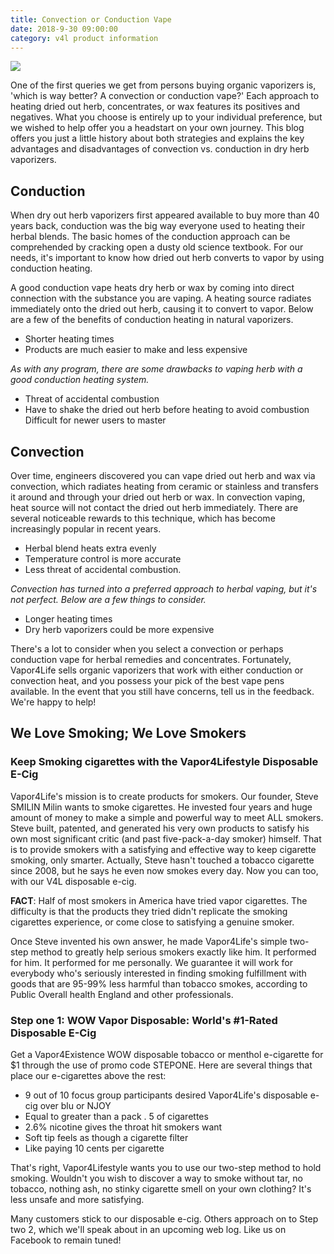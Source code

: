 ```yaml
---
title: Convection or Conduction Vape
date: 2018-9-30 09:00:00
category: v4l product information
---
```


![](/images/6.jpg)

One of the first queries we get from persons buying organic vaporizers is, 'which is way better? A convection or conduction vape?' Each approach to heating dried out herb, concentrates, or wax features its positives and negatives. What you choose is entirely up to your individual preference, but we wished to help offer you a headstart on your own journey. This blog offers you just a little history about both strategies and explains the key advantages and disadvantages of convection vs. conduction in dry herb vaporizers.

<!-- more -->

## Conduction

When dry out herb vaporizers first appeared available to buy more than 40 years back, conduction was the big way everyone used to heating their herbal blends. The basic homes of the conduction approach can be comprehended by cracking open a dusty old science textbook. For our needs, it's important to know how dried out herb converts to vapor by using conduction heating.

A good conduction vape heats dry herb or wax by coming into direct connection with the substance you are vaping. A heating source radiates immediately onto the dried out herb, causing it to convert to vapor. Below are a few of the benefits of conduction heating in natural vaporizers.

- Shorter heating times
- Products are much easier to make and less expensive

*As with any program, there are some drawbacks to vaping herb with a good conduction heating system.*

- Threat of accidental combustion
- Have to shake the dried out herb before heating to avoid combustion
Difficult for newer users to master

## Convection

Over time, engineers discovered you can vape dried out herb and wax via convection, which radiates heating from ceramic or stainless and transfers it around and through your dried out herb or wax. In convection vaping, heat source will not contact the dried out herb immediately. There are several noticeable rewards to this technique, which has become increasingly popular in recent years.

- Herbal blend heats extra evenly
- Temperature control is more accurate
- Less threat of accidental combustion.

*Convection has turned into a preferred approach to herbal vaping, but it's not perfect. Below are a few things to consider.*

- Longer heating times
- Dry herb vaporizers could be more expensive

There's a lot to consider when you select a convection or perhaps conduction vape for herbal remedies and concentrates. Fortunately, Vapor4Life sells organic vaporizers that work with either conduction or convection heat, and you possess your pick of the best vape pens available. In the event that you still have concerns, tell us in the feedback. We're happy to help!

## We Love Smoking; We Love Smokers

### Keep Smoking cigarettes with the Vapor4Lifestyle Disposable E-Cig 
   
Vapor4Life's mission is to create products for smokers. Our founder, Steve SMILIN Milin wants to smoke cigarettes. He invested four years and huge amount of money to make a simple and powerful way to meet ALL smokers. Steve built, patented, and generated his very own products to satisfy his own most significant critic (and past five-pack-a-day smoker) himself. That is to provide smokers with a satisfying and effective way to keep cigarette smoking, only smarter. Actually, Steve hasn't touched a tobacco cigarette since 2008, but he says he even now smokes every day. Now you can too, with our V4L disposable e-cig.

__FACT__: Half of most smokers in America have tried vapor cigarettes. The difficulty is that the products they tried didn't replicate the smoking cigarettes experience, or come close to satisfying a genuine smoker.

Once Steve invented his own answer, he made Vapor4Life's simple two-step method to greatly help serious smokers exactly like him. It performed for him. It performed for me personally. We guarantee it will work for everybody who's seriously interested in finding smoking fulfillment with goods that are 95-99% less harmful than tobacco smokes, according to Public Overall health England and other professionals.

### Step one 1: WOW Vapor Disposable: World's #1-Rated Disposable E-Cig

Get a Vapor4Existence WOW disposable tobacco or menthol e-cigarette for $1 through the use of promo code STEPONE.  Here are several things that place our e-cigarettes above the rest:

- 9 out of 10 focus group participants desired Vapor4Life's disposable e-cig over blu or NJOY
- Equal to greater than a pack . 5 of cigarettes
- 2.6% nicotine gives the throat hit smokers want
- Soft tip feels as though a cigarette filter
- Like paying 10 cents per cigarette

That's right, Vapor4Lifestyle wants you to use our two-step method to hold smoking. Wouldn't you wish to discover a way to smoke without tar, no tobacco, nothing ash, no stinky cigarette smell on your own clothing? It's less unsafe and more satisfying.  

Many customers stick to our disposable e-cig. Others approach on to Step two 2, which we'll speak about in an upcoming web log. Like us on Facebook to remain tuned!
